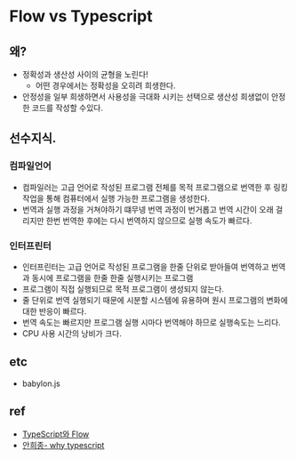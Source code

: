 # Flow vs Typescript


## 왜?
- 정확성과 생산성 사이의 균형을 노린다!
    - 어떤 경우에서는 정확성을 오히려 희생한다. 
- 안정성을 일부 희생하면서 사용성을 극대화 시키는 선택으로 생산성 희생없이 안정한 코드를 작성할 수있다.

## 선수지식.
### 컴파일언어
- 컴파일러는 고급 언어로 작성된 프로그램 전체를 목적 프로그램으로 번역한 후 링킹 작업을 통해 컴퓨터에서 실행 가능한 프로그램을 생성한다.
-  번역과 실행 과정을 거쳐야하기 떄무넹 번역 과정이 번거롭고 번역 시간이 오래 걸리지만 한번 번역한 후에는 다시 번역하지 않으므로 실행 속도가 빠르다.

### 인터프린터
- 인터프린터는 고급 언어로 작성된 프로그램을 한줄 단위로 받아들여 번역하고 번역과 동시에 프로그램을 한줄 한줄 실행시키는 프로그램
- 프로그램이 직접 실행되므로 목적 프로그램이 생성되지 않는다.
- 줄 단위로 번역 실행되기 때문에 시분할 시스템에 유용하며 원시 프로그램의 변화에 대한 반응이 빠르다.
- 번역 속도는 빠르지만 프로그램 실행 시마다 번역해야 하므로 실행속도는 느리다.
- CPU 사용 시간의 낭비가 크다.


## etc
- babylon.js



## ref
- [TypeScript와 Flow](https://www.slideshare.net/HeejongAhn/typescript-flow-81799404)
- [안희종- why typescript](https://ahnheejong.gitbook.io/ts-for-jsdev/01-introducing-typescript/why-typescript)